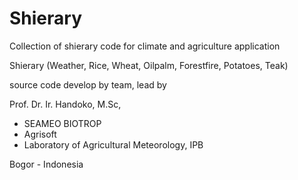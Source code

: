 # Shierary
Collection of shierary code for climate and agriculture application

Shierary (Weather, Rice, Wheat, Oilpalm, Forestfire, Potatoes, Teak)

source code develop by team, lead by 

Prof. Dr. Ir. Handoko, M.Sc,
- SEAMEO BIOTROP
- Agrisoft
- Laboratory of Agricultural Meteorology, IPB

Bogor - Indonesia
